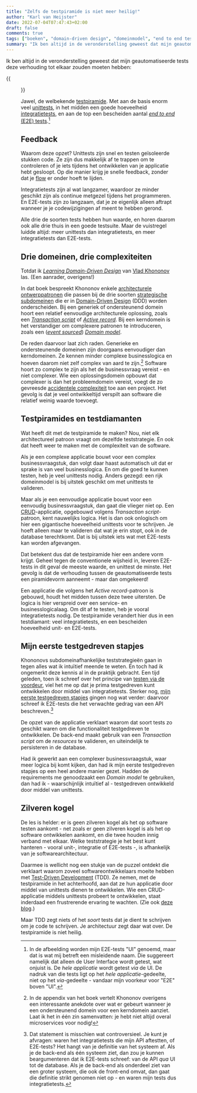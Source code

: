 ```yaml
---
title: "Zelfs de testpiramide is niet meer heilig!"
author: "Karl van Heijster"
date: 2022-07-04T07:47:43+02:00
draft: false
comments: true
tags: ["boeken", "domain-driven design", "domeinmodel", "end to end tests", "integratietests", "leermoment", "ontwerppatronen", "software architectuur", "test-driven development", "testen", "testpiramide", "teststrategie", "unit tests", "waarde"]
summary: "Ik ben altijd in de veronderstelling geweest dat mijn geautomatiseerde tests een piramidevormige verhouding tot elkaar zouden moeten hebben: aan de basis enorm veel unittests, in het midden een goede hoeveelheid integratietests, en aan de top een bescheiden aantal *end to end* (E2E) tests. Totdat ik *Learning Domain-Driven Design* van Vlad Khononov las. (Een aanrader, overigens!)"
---
```


Ik ben altijd in de veronderstelling geweest dat mijn geautomatiseerde tests deze verhouding tot elkaar zouden moeten hebben:


{{<figure src="https://upload.wikimedia.org/wikipedia/commons/thumb/5/54/The_test_automation_pyramid.png/1024px-The_test_automation_pyramid.png" alt="testpiramide">}}


Jawel, de welbekende [testpiramide](https://martinfowler.com/articles/practical-test-pyramid.html). Met aan de basis enorm veel [unittests](/tags/unit-tests/), in het midden een goede hoeveelheid [integratietests](/tags/integratietests/), en aan de top een bescheiden aantal [*end to end* (E2E) tests](/tags/end-to-end-tests/).[^1]


## Feedback


Waarom deze opzet? Unittests zijn snel en testen geïsoleerde stukken code. Ze zijn dus makkelijk af te trappen om te controleren of je iets tijdens het ontwikkelen van je applicatie hebt gesloopt. Op die manier krijg je snelle feedback, zonder dat je [flow](/tags/the-zone/) er onder hoeft te lijden. 


Integratietests zijn al wat langzamer, waardoor ze minder geschikt zijn als continue metgezel tijdens het programmeren. En E2E-tests zijn zo langzaam, dat je ze eigenlijk alleen aftrapt wanneer je je codewijzigingen af meent te hebben gerond.


Alle drie de soorten tests hebben hun waarde, en horen daarom ook alle drie thuis in een goede testsuite. Maar de vuistregel luidde altijd: meer unittests dan integratietests, en meer integratietests dan E2E-tests.


## Drie domeinen, drie complexiteiten


Totdat ik [*Learning Domain-Driven Design*](https://www.oreilly.com/library/view/learning-domain-driven-design/9781098100124/) van [Vlad Khononov](https://vladikk.com/) las. (Een aanrader, overigens!)


In dat boek bespreekt Khononov enkele [architecturele ontwerppatronen](https://en.wikipedia.org/wiki/Architectural_pattern) die passen bij de drie soorten [strategische subdomeinen](/blog/22/06/de-ontdekking-van-strategische-subdomeinen/) die er in [Domain-Driven Design](https://en.wikipedia.org/wiki/Domain-driven_design) (DDD) worden onderscheiden. Bij een generiek of ondersteunend domein hoort een relatief eenvoudige architecturele oplossing, zoals een [*Transaction script*](https://martinfowler.com/eaaCatalog/transactionScript.html) of [*Active record*](https://www.martinfowler.com/eaaCatalog/activeRecord.html). Bij een kerndomein is het verstandiger om complexere patronen te introduceren, zoals een ([*event sourced*](https://martinfowler.com/eaaDev/EventSourcing.html)) [*Domain model*](https://martinfowler.com/eaaCatalog/domainModel.html).


De reden daarvoor laat zich raden. Generieke en ondersteunende domeinen zijn doorgaans eenvoudiger dan kerndomeinen. Ze kennen minder complexe businesslogica en hoeven daarom niet zelf complex van aard te zijn.[^2] Software hoort zo complex te zijn als het de businessvraag vereist - en niet complexer. Wie een oplossingsdomein opbouwt dat complexer is dan het probleemdomein vereist, voegt de zo gevreesde [accidentele complexiteit](https://en.wikipedia.org/wiki/No_Silver_Bullet#Summary) toe aan een project. Het gevolg is dat je veel ontwikkeltijd verspilt aan software die relatief weinig waarde toevoegt.


## Testpiramides en testdiamanten


Wat heeft dit met de testpiramide te maken? Nou, niet elk architectureel patroon vraagt om dezelfde teststrategie. En ook dat heeft weer te maken met de complexiteit van de software.


Als je een complexe applicatie bouwt voor een complex businessvraagstuk, dan volgt daar haast automatisch uit dat er sprake is van veel businesslogica. En om die goed te kunnen testen, heb je veel unittests nodig. Anders gezegd: een rijk domeinmodel is bij uitstek geschikt om met unittests te valideren.


Maar als je een eenvoudige applicatie bouwt voor een eenvoudig businessvraagstuk, dan gaat die vlieger niet op. Een [CRUD](https://en.wikipedia.org/wiki/Create,_read,_update_and_delete)-applicatie, opgebouwd volgens *Transaction script*-patroon, kent nauwelijks logica. Het is dan ook onlogisch om hier een gigantische hoeveelheid unittests voor te schrijven. Je hoeft alleen maar te valideren dat wat je erin stopt, ook in de database terechtkomt. Dat is bij uitstek iets wat met E2E-tests kan worden afgevangen. 


Dat betekent dus dat de testpiramide hier een andere vorm krijgt. Geheel tegen de conventionele wijsheid in, leveren E2E-tests in dit geval de meeste waarde, en unittest de minste. Het gevolg is dat de verhouding tussen de geautomatiseerde tests een piramidevorm aanneemt - maar dan omgekeerd! 


Een applicatie die volgens het *Active record*-patroon is gebouwd, houdt het midden tussen deze twee uitersten. De logica is hier verspreid over een service- en businesslogicalaag. Om dit af te testen, heb je vooral integratietests nodig. De testpiramide verandert hier dus in een testdiamant: veel integratietests, en een bescheiden hoeveelheid unit- en E2E-tests.


## Mijn eerste testgedreven stapjes


Khononovs subdomeinafhankelijke teststrategieën gaan in tegen alles wat ik intuïtief meende te weten. En toch had ik ongemerkt deze kennis al in de praktijk gebracht. Een tijd geleden, toen ik schreef over het principe van [testen via de voordeur](blog/22/06/testen-via-de-voordeur/), viel het me op dat je prima testgedreven kunt ontwikkelen door middel van integratietests. Sterker nog, [mijn eerste testgedreven stapjes](/blog/22/06/mijn-eerste-testgedreven-stapjes/) gingen nog wat verder: daarvoor schreef ik E2E-tests die het verwachte gedrag van een API beschreven.[^3]


De opzet van de applicatie verklaart waarom dat soort tests zo geschikt waren om die functionaliteit testgedreven te ontwikkelen. De back-end maakt gebruik van een *Transaction script* om de *resources* te valideren, en uiteindelijk te persisteren in de database.


Had ik gewerkt aan een complexer businessvraagstuk, waar meer logica bij komt kijken, dan had ik mijn eerste testgedreven stapjes op een heel andere manier gezet. Hadden de requirements me genoodzaakt een *Domain model* te gebruiken, dan had ik - waarschijnlijk intuïtief al - testgedreven ontwikkeld door middel van unittests.


## Zilveren kogel


De les is helder: er is geen zilveren kogel als het op software testen aankomt - net zoals er geen zilveren kogel is als het op software ontwikkelen aankomt, en die twee houden innig verband met elkaar. Welke teststrategie je het best kunt hanteren - vooral unit-, integratie of E2E-tests -, is afhankelijk van je softwarearchitectuur. 


Daarmee is wellicht nog een stukje van de puzzel ontdekt die verklaart waarom zoveel softwareontwikkelaars moeite hebben met [Test-Driven Development](https://en.wikipedia.org/wiki/Test-driven_development) (TDD). Ze nemen, met de testpiramide in het achterhoofd, aan dat ze hun applicatie door middel van unittests dienen te ontwikkelen. Wie een CRUD-applicatie middels unittests probeert te ontwikkelen, staat inderdaad een frustrerende ervaring te wachten. (Zie ook [deze blog](/blog/22/04/een-test-per-keer/).)


Maar TDD zegt niets of het *soort* tests dat je dient te schrijven om je code te schrijven. Je architectuur zegt daar wat over. De testpiramide is niet heilig.


[^1]: In de afbeelding worden mijn E2E-tests "UI" genoemd, maar dat is wat mij betreft een misleidende naam. Die suggereert namelijk dat alleen de User Interface wordt getest, wat onjuist is. De *hele applicatie* wordt getest *via* de UI. De nadruk van die tests ligt op het *hele applicatie*-gedeelte, niet op het *via*-gedeelte - vandaar mijn voorkeur voor "E2E" boven "UI".


[^2]: In de appendix van het boek vertelt Khononov overigens een interessante anekdote over wat er gebeurt wanneer je een ondersteunend domein voor een kerndomein aanziet. Laat ik het in één zin samenvatten: je hebt niet altijd overal microservices voor nodig!


[^3]: Dat statement is misschien wat controversieel. Je kunt je afvragen: waren het integratietests die mijn API aftestten, of E2E-tests? Het hangt van je definitie van het systeem af. Als je de back-end als één systeem ziet, dan zou je kunnen beargumenteren dat ik E2E-tests schreef: van de API *qua* UI tot de database. Als je de back-end als onderdeel ziet van een groter systeem, die ook de front-end omvat, dan gaat die definitie strikt genomen niet op - en waren mijn tests dus integratietests.
